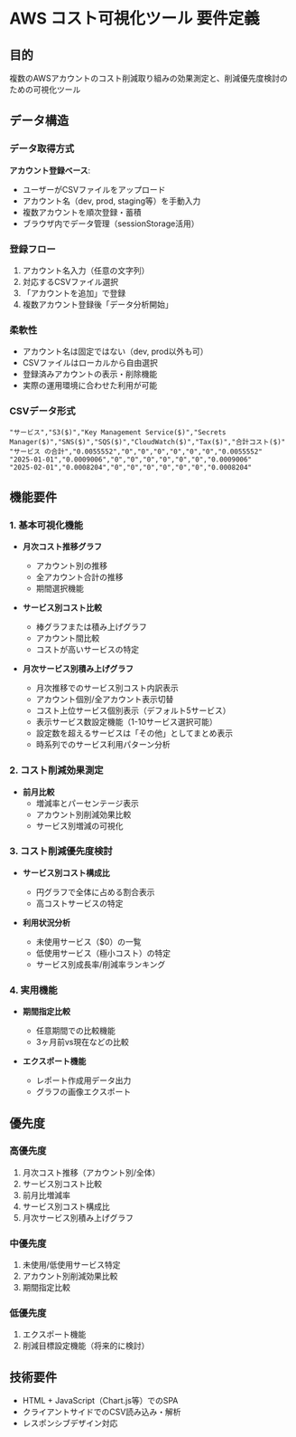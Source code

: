 # AWS コスト可視化ツール 要件定義

## 目的
複数のAWSアカウントのコスト削減取り組みの効果測定と、削減優先度検討のための可視化ツール

## データ構造

### データ取得方式
**アカウント登録ベース**:
- ユーザーがCSVファイルをアップロード
- アカウント名（dev, prod, staging等）を手動入力
- 複数アカウントを順次登録・蓄積
- ブラウザ内でデータ管理（sessionStorage活用）

### 登録フロー
1. アカウント名入力（任意の文字列）
2. 対応するCSVファイル選択
3. 「アカウントを追加」で登録
4. 複数アカウント登録後「データ分析開始」

### 柔軟性
- アカウント名は固定ではない（dev, prod以外も可）
- CSVファイルはローカルから自由選択
- 登録済みアカウントの表示・削除機能
- 実際の運用環境に合わせた利用が可能

### CSVデータ形式
```csv
"サービス","S3($)","Key Management Service($)","Secrets Manager($)","SNS($)","SQS($)","CloudWatch($)","Tax($)","合計コスト($)"
"サービス の合計","0.0055552","0","0","0","0","0","0","0.0055552"
"2025-01-01","0.0009006","0","0","0","0","0","0","0.0009006"
"2025-02-01","0.0008204","0","0","0","0","0","0","0.0008204"
```

## 機能要件

### 1. 基本可視化機能
- **月次コスト推移グラフ**
  - アカウント別の推移
  - 全アカウント合計の推移
  - 期間選択機能

- **サービス別コスト比較**
  - 棒グラフまたは積み上げグラフ
  - アカウント間比較
  - コストが高いサービスの特定

- **月次サービス別積み上げグラフ**
  - 月次推移でのサービス別コスト内訳表示
  - アカウント個別/全アカウント表示切替
  - コスト上位サービス個別表示（デフォルト5サービス）
  - 表示サービス数設定機能（1-10サービス選択可能）
  - 設定数を超えるサービスは「その他」としてまとめ表示
  - 時系列でのサービス利用パターン分析

### 2. コスト削減効果測定
- **前月比較**
  - 増減率とパーセンテージ表示
  - アカウント別削減効果比較
  - サービス別増減の可視化

### 3. コスト削減優先度検討
- **サービス別コスト構成比**
  - 円グラフで全体に占める割合表示
  - 高コストサービスの特定

- **利用状況分析**
  - 未使用サービス（$0）の一覧
  - 低使用サービス（極小コスト）の特定
  - サービス別成長率/削減率ランキング

### 4. 実用機能
- **期間指定比較**
  - 任意期間での比較機能
  - 3ヶ月前vs現在などの比較

- **エクスポート機能**
  - レポート作成用データ出力
  - グラフの画像エクスポート

## 優先度

### 高優先度
1. 月次コスト推移（アカウント別/全体）
2. サービス別コスト比較
3. 前月比増減率
4. サービス別コスト構成比
5. 月次サービス別積み上げグラフ

### 中優先度
1. 未使用/低使用サービス特定
2. アカウント別削減効果比較
3. 期間指定比較

### 低優先度
1. エクスポート機能
2. 削減目標設定機能（将来的に検討）

## 技術要件
- HTML + JavaScript（Chart.js等）でのSPA
- クライアントサイドでのCSV読み込み・解析
- レスポンシブデザイン対応